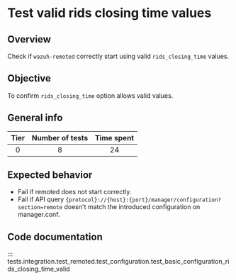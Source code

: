 # Test valid rids closing time values

## Overview 

Check if `wazuh-remoted` correctly start using valid `rids_closing_time` values.

## Objective

To confirm `rids_closing_time` option allows valid values.

## General info

|Tier | Number of tests | Time spent |
|:--:|:--:|:--:|
| 0 | 8 | 24 |

## Expected behavior

- Fail if remoted does not start correctly.
- Fail if API query `{protocol}://{host}:{port}/manager/configuration?section=remote` doesn't match 
  the introduced configuration on manager.conf.

## Code documentation

::: tests.integration.test_remoted.test_configuration.test_basic_configuration_rids_closing_time_valid
